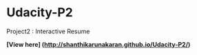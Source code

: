 # Udacity-P2
Project2 : Interactive Resume

**[View here] (http://shanthikarunakaran.github.io/Udacity-P2/)**
